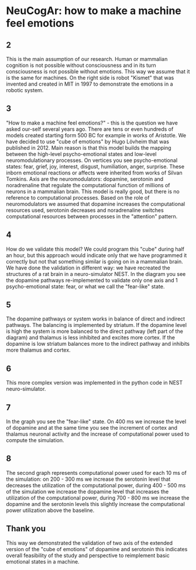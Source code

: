 # NeuCogAr: how to make a machine feel emotions

## 2

This is the main assumption of our research.
Human or mammalian cognition is not possible without consciousness and in its turn consciousness is not possible without emotions. This way we assume that it is the same for machines. 
On the right side is robot "Kismet" that was invented and created in MIT in 1997
to demonstrate the emotions in a robotic system.

## 3

"How to make a machine feel emotions?" - this is the question we have asked our-self several years ago. There are tens or even hundreds of models created starting form 500 BC for example in works of Aristotle. We have decided to use "cube of emotions" by Hugo Lövheim that was published in 2012. Main reason is that this model builds the mapping between the high-level psycho-emotional states and low-level neuromodulationary processes. On vertices you see psycho-emotional states: fear, grief, joy, interest, disgust, humiliation, anger, surprise. These inborn emotional reactions or affects were inherited from works of Silvan Tomkins. Axis are the neuromodulators: dopamine, serotonin and noradrenaline that regulate the computational function of millions of neurons in a mammalian brain. This model is really good, but there is no reference to computational processes. Based on the role of neuromodulators we assumed that dopamine increases the computational resources used, serotonin decreases and noradrenaline switches computational resources between processes in the "attention" pattern.

## 4

How do we validate this model? We could program this "cube" during half an hour, but this approach would indicate only that we have programmed it correctly but not that something similar is going on in a mammalian brain. We have done the validation in different way: we have recreated the structures of a rat brain in a  neuro-simulator NEST. In the diagram you see the dopamine pathways re-implemented to validate only one axis and 1 psycho-emotional state: fear, or what we call the "fear-like" state.

## 5

The dopamine pathways or system works in balance of direct and indirect pathways. The balancing is implemented by striatum. If the dopamine level is high the system is more balanced to the direct pathway (left part of the diagram) and thalamus is less inhibited and excites more cortex. If the dopamine is low striatum balances more to the indirect pathway and inhibits more thalamus and cortex.

## 6

This more complex version was implemented in the python code in NEST neuro-simulator.

## 7

In the graph you see the "fear-like" state. On 400 ms we increase the level of dopamine and at the same time you see the increment of cortex and thalamus neuronal activity and the increase of computational power used to compute the simulation.

## 8

The second graph represents computational power used for each 10 ms of the simulation: on 200 - 300 ms we increase the serotonin level that decreases the utilization of the computational power, during 400 - 500 ms of the simulation we increase the dopamine level that increases the utilization of the computational power, during 700 - 800 ms we increase the dopamine and the serotonin levels this slightly increase the computational power utilization above the baseline.

## Thank you

This way we demonstrated the validation of two axis of the extended version of the "cube of emotions" of dopamine and serotonin this indicates overall feasibility of the study and perspective to reimplement basic emotional states  in a machine.
